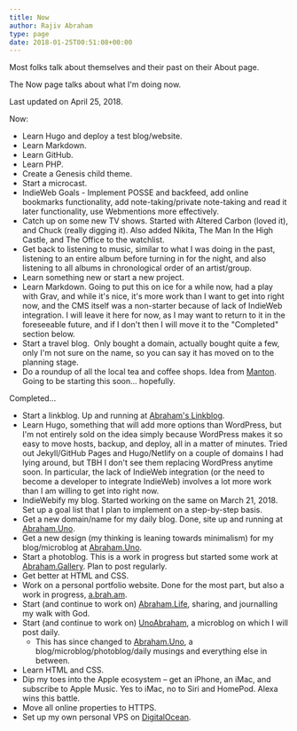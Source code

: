 ```yaml
---
title: Now
author: Rajiv Abraham
type: page
date: 2018-01-25T00:51:08+00:00
---
```

Most folks talk about themselves and their past on their About page.

The Now page talks about what I'm doing now.

Last updated on April 25, 2018.

Now:

  * Learn Hugo and deploy a test blog/website.
  * Learn Markdown.
  * Learn GitHub.
  * Learn PHP.
  * Create a Genesis child theme.
  * Start a microcast.
  * IndieWeb Goals - Implement POSSE and backfeed, add online bookmarks functionality, add note-taking/private note-taking and read it later functionality, use Webmentions more effectively.
  * Catch up on some new TV shows. Started with Altered Carbon (loved it), and Chuck (really digging it). Also added Nikita, The Man In the High Castle, and The Office to the watchlist.
  * Get back to listening to music, similar to what I was doing in the past, listening to an entire album before turning in for the night, and also listening to all albums in chronological order of an artist/group.
  * Learn something new or start a new project.
  * Learn Markdown. Going to put this on ice for a while now, had a play with Grav, and while it's nice, it's more work than I want to get into right now, and the CMS itself was a non-starter because of lack of IndieWeb integration. I will leave it here for now, as I may want to return to it in the foreseeable future, and if I don't then I will move it to the "Completed" section below.
  * Start a travel blog.  Only bought a domain, actually bought quite a few, only I'm not sure on the name, so you can say it has moved on to the planning stage.
  * Do a roundup of all the local tea and coffee shops. Idea from <a href="https://www.manton.org/coffee-shops-austin" target="_blank" rel="noopener">Manton</a>. Going to be starting this soon... hopefully.

Completed...

  * Start a linkblog. Up and running at <a href="https://abraham.link/" target="_blank" rel="noopener">Abraham's Linkblog</a>.
  * Learn Hugo, something that will add more options than WordPress, but I'm not entirely sold on the idea simply because WordPress makes it so easy to move hosts, backup, and deploy, all in a matter of minutes. Tried out Jekyll/GitHub Pages and Hugo/Netlify on a couple of domains I had lying around, but TBH I don't see them replacing WordPress anytime soon. In particular, the lack of IndieWeb integration (or the need to become a developer to integrate IndieWeb) involves a lot more work than I am willing to get into right now.
  * IndieWebify my blog. Started working on the same on March 21, 2018. Set up a goal list that I plan to implement on a step-by-step basis.
  * Get a new domain/name for my daily blog. Done, site up and running at <a href="https://abraham.uno/" target="_blank" rel="noopener">Abraham.Uno</a>.
  * Get a new design (my thinking is leaning towards minimalism) for my blog/microblog at <a href="https://abraham.uno/" target="_blank" rel="noopener">Abraham.Uno</a>.
  * Start a photoblog. This is a work in progress but started some work at <a href="https://abraham.gallery/" target="_blank" rel="noopener">Abraham.Gallery</a>. Plan to post regularly.
  * Get better at HTML and CSS.
  * Work on a personal portfolio website. Done for the most part, but also a work in progress, <a href="https://abraham.red/" target="_blank" rel="noopener">a.brah.am</a>.
  * Start (and continue to work on) <a href="https://abraham.life/" target="_blank" rel="noopener">Abraham.Life</a>, sharing, and journalling my walk with God.
  * Start (and continue to work on) <a href="https://unoabraham.com/" target="_blank" rel="noopener">UnoAbraham</a>, a microblog on which I will post daily.
      * This has since changed to <a href="https://abraham.uno/" target="_blank" rel="noopener">Abraham.Uno</a>, a blog/microblog/photoblog/daily musings and everything else in between.
  * Learn HTML and CSS.
  * Dip my toes into the Apple ecosystem &#8211; get an iPhone, an iMac, and subscribe to Apple Music. Yes to iMac, no to Siri and HomePod. Alexa wins this battle.
  * Move all online properties to HTTPS.
  * Set up my own personal VPS on <a style="text-align: justify;" href="https://m.do.co/c/e3723356b65f" target="_blank" rel="noopener">DigitalOcean</a>.